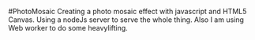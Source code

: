  #PhotoMosaic
Creating a photo mosaic effect with javascript and HTML5 Canvas. 
Using a nodeJs server to serve the whole thing.
Also I am using Web worker to do some heavylifting.
